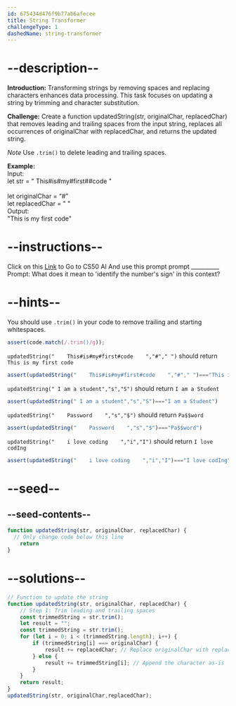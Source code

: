 ```yaml
---
id: 675434d476f9b77ab6afecee
title: String Transformer
challengeType: 1
dashedName: string-transformer
---
```


# --description--

**Introduction:**
Transforming strings by removing spaces and replacing characters enhances data processing. This task focuses on updating a string by trimming and character substitution.
<br>

**Challenge:**
Create a function updatedString(str, originalChar, replacedChar) that removes leading and trailing spaces from the input string, replaces all occurrences of originalChar with replacedChar, and returns the updated string.

*Note*
Use `.trim()` to delete leading and trailing spaces.

**Example:**
<br>
Input:
<br>
let str = " 	This#is#my#first##code	"	
<br>
let originalChar = “#”
<br>
let replacedChar = " "
<br>
Output: 
<br>
"This is my first code"

# --instructions--

Click on this <a href = "https://cs50.ai/chat">Link</a>  to Go to CS50 AI 
And use this prompt prompt __________
Prompt: What does it mean to 'identify the number's sign' in this context?

# --hints--

You should use `.trim()`  in your code to remove trailing and starting whitespaces.

```js
assert(code.match(/.trim()/g));
```

`updatedString("    This#is#my#first#code    ","#"," ")` should return `This is my first code`

```js
assert(updatedString("    This#is#my#first#code    ","#"," ")==="This is my first code")
```

`updatedString(" I am a student","s","S")` should return `I am a Student`

```js
assert(updatedString(" I am a student","s","S")==="I am a Student")
```

`updatedString("    Password    ","s","$")` should return `Pa$$word`

```js
assert(updatedString("    Password    ","s","$")==="Pa$$word")
```

`updatedString("    i love coding    ","i","I")` should return `I love codIng`

```js
assert(updatedString("    i love coding    ","i","I")==="I love codIng")
```

# --seed--
## --seed-contents--

```js
function updatedString(str, originalChar, replacedChar) {
  // Only change code below this line
	return
}
```

# --solutions--

```js
// Function to update the string
function updatedString(str, originalChar, replacedChar) {
    // Step 1: Trim leading and trailing spaces
    const trimmedString = str.trim();
    let result = "";
	const trimmedString = str.trim();
    for (let i = 0; i < (trimmedString.length); i++) {
        if (trimmedString[i] === originalChar) {
            result += replacedChar; // Replace originalChar with replacedChar
        } else {
            result += trimmedString[i]; // Append the character as-is
        }
    }
    return result;
}
updatedString(str, originalChar,replacedChar);
```
